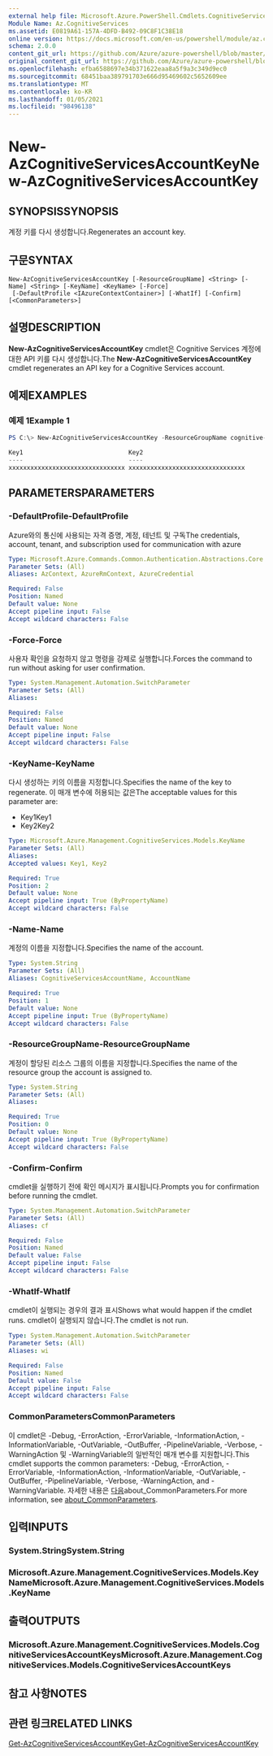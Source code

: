 ```yaml
---
external help file: Microsoft.Azure.PowerShell.Cmdlets.CognitiveServices.dll-Help.xml
Module Name: Az.CognitiveServices
ms.assetid: E0819A61-157A-4DFD-B492-09C8F1C38E18
online version: https://docs.microsoft.com/en-us/powershell/module/az.cognitiveservices/new-azcognitiveservicesaccountkey
schema: 2.0.0
content_git_url: https://github.com/Azure/azure-powershell/blob/master/src/CognitiveServices/CognitiveServices/help/New-AzCognitiveServicesAccountKey.md
original_content_git_url: https://github.com/Azure/azure-powershell/blob/master/src/CognitiveServices/CognitiveServices/help/New-AzCognitiveServicesAccountKey.md
ms.openlocfilehash: efba6588697e34b371622eaa8a5f9a3c349d9ec0
ms.sourcegitcommit: 68451baa389791703e666d95469602c5652609ee
ms.translationtype: MT
ms.contentlocale: ko-KR
ms.lasthandoff: 01/05/2021
ms.locfileid: "98496138"
---
```

# <span data-ttu-id="e25d1-101">New-AzCognitiveServicesAccountKey</span><span class="sxs-lookup"><span data-stu-id="e25d1-101">New-AzCognitiveServicesAccountKey</span></span>

## <span data-ttu-id="e25d1-102">SYNOPSIS</span><span class="sxs-lookup"><span data-stu-id="e25d1-102">SYNOPSIS</span></span>
<span data-ttu-id="e25d1-103">계정 키를 다시 생성합니다.</span><span class="sxs-lookup"><span data-stu-id="e25d1-103">Regenerates an account key.</span></span>

## <span data-ttu-id="e25d1-104">구문</span><span class="sxs-lookup"><span data-stu-id="e25d1-104">SYNTAX</span></span>

```
New-AzCognitiveServicesAccountKey [-ResourceGroupName] <String> [-Name] <String> [-KeyName] <KeyName> [-Force]
 [-DefaultProfile <IAzureContextContainer>] [-WhatIf] [-Confirm] [<CommonParameters>]
```

## <span data-ttu-id="e25d1-105">설명</span><span class="sxs-lookup"><span data-stu-id="e25d1-105">DESCRIPTION</span></span>
<span data-ttu-id="e25d1-106">**New-AzCognitiveServicesAccountKey** cmdlet은 Cognitive Services 계정에 대한 API 키를 다시 생성합니다.</span><span class="sxs-lookup"><span data-stu-id="e25d1-106">The **New-AzCognitiveServicesAccountKey** cmdlet regenerates an API key for a Cognitive Services account.</span></span>

## <span data-ttu-id="e25d1-107">예제</span><span class="sxs-lookup"><span data-stu-id="e25d1-107">EXAMPLES</span></span>

### <span data-ttu-id="e25d1-108">예제 1</span><span class="sxs-lookup"><span data-stu-id="e25d1-108">Example 1</span></span>
```powershell
PS C:\> New-AzCognitiveServicesAccountKey -ResourceGroupName cognitive-services-resource-group -name myluis -keyname Key1

Key1                             Key2
----                             ----
xxxxxxxxxxxxxxxxxxxxxxxxxxxxxxxx xxxxxxxxxxxxxxxxxxxxxxxxxxxxxxxx
```

## <span data-ttu-id="e25d1-109">PARAMETERS</span><span class="sxs-lookup"><span data-stu-id="e25d1-109">PARAMETERS</span></span>

### <span data-ttu-id="e25d1-110">-DefaultProfile</span><span class="sxs-lookup"><span data-stu-id="e25d1-110">-DefaultProfile</span></span>
<span data-ttu-id="e25d1-111">Azure와의 통신에 사용되는 자격 증명, 계정, 테넌트 및 구독</span><span class="sxs-lookup"><span data-stu-id="e25d1-111">The credentials, account, tenant, and subscription used for communication with azure</span></span>

```yaml
Type: Microsoft.Azure.Commands.Common.Authentication.Abstractions.Core.IAzureContextContainer
Parameter Sets: (All)
Aliases: AzContext, AzureRmContext, AzureCredential

Required: False
Position: Named
Default value: None
Accept pipeline input: False
Accept wildcard characters: False
```

### <span data-ttu-id="e25d1-112">-Force</span><span class="sxs-lookup"><span data-stu-id="e25d1-112">-Force</span></span>
<span data-ttu-id="e25d1-113">사용자 확인을 요청하지 않고 명령을 강제로 실행합니다.</span><span class="sxs-lookup"><span data-stu-id="e25d1-113">Forces the command to run without asking for user confirmation.</span></span>

```yaml
Type: System.Management.Automation.SwitchParameter
Parameter Sets: (All)
Aliases:

Required: False
Position: Named
Default value: None
Accept pipeline input: False
Accept wildcard characters: False
```

### <span data-ttu-id="e25d1-114">-KeyName</span><span class="sxs-lookup"><span data-stu-id="e25d1-114">-KeyName</span></span>
<span data-ttu-id="e25d1-115">다시 생성하는 키의 이름을 지정합니다.</span><span class="sxs-lookup"><span data-stu-id="e25d1-115">Specifies the name of the key to regenerate.</span></span>
<span data-ttu-id="e25d1-116">이 매개 변수에 허용되는 값은</span><span class="sxs-lookup"><span data-stu-id="e25d1-116">The acceptable values for this parameter are:</span></span>
- <span data-ttu-id="e25d1-117">Key1</span><span class="sxs-lookup"><span data-stu-id="e25d1-117">Key1</span></span>
- <span data-ttu-id="e25d1-118">Key2</span><span class="sxs-lookup"><span data-stu-id="e25d1-118">Key2</span></span>

```yaml
Type: Microsoft.Azure.Management.CognitiveServices.Models.KeyName
Parameter Sets: (All)
Aliases:
Accepted values: Key1, Key2

Required: True
Position: 2
Default value: None
Accept pipeline input: True (ByPropertyName)
Accept wildcard characters: False
```

### <span data-ttu-id="e25d1-119">-Name</span><span class="sxs-lookup"><span data-stu-id="e25d1-119">-Name</span></span>
<span data-ttu-id="e25d1-120">계정의 이름을 지정합니다.</span><span class="sxs-lookup"><span data-stu-id="e25d1-120">Specifies the name of the account.</span></span>

```yaml
Type: System.String
Parameter Sets: (All)
Aliases: CognitiveServicesAccountName, AccountName

Required: True
Position: 1
Default value: None
Accept pipeline input: True (ByPropertyName)
Accept wildcard characters: False
```

### <span data-ttu-id="e25d1-121">-ResourceGroupName</span><span class="sxs-lookup"><span data-stu-id="e25d1-121">-ResourceGroupName</span></span>
<span data-ttu-id="e25d1-122">계정이 할당된 리소스 그룹의 이름을 지정합니다.</span><span class="sxs-lookup"><span data-stu-id="e25d1-122">Specifies the name of the resource group the account is assigned to.</span></span>

```yaml
Type: System.String
Parameter Sets: (All)
Aliases:

Required: True
Position: 0
Default value: None
Accept pipeline input: True (ByPropertyName)
Accept wildcard characters: False
```

### <span data-ttu-id="e25d1-123">-Confirm</span><span class="sxs-lookup"><span data-stu-id="e25d1-123">-Confirm</span></span>
<span data-ttu-id="e25d1-124">cmdlet을 실행하기 전에 확인 메시지가 표시됩니다.</span><span class="sxs-lookup"><span data-stu-id="e25d1-124">Prompts you for confirmation before running the cmdlet.</span></span>

```yaml
Type: System.Management.Automation.SwitchParameter
Parameter Sets: (All)
Aliases: cf

Required: False
Position: Named
Default value: False
Accept pipeline input: False
Accept wildcard characters: False
```

### <span data-ttu-id="e25d1-125">-WhatIf</span><span class="sxs-lookup"><span data-stu-id="e25d1-125">-WhatIf</span></span>
<span data-ttu-id="e25d1-126">cmdlet이 실행되는 경우의 결과 표시</span><span class="sxs-lookup"><span data-stu-id="e25d1-126">Shows what would happen if the cmdlet runs.</span></span>
<span data-ttu-id="e25d1-127">cmdlet이 실행되지 않습니다.</span><span class="sxs-lookup"><span data-stu-id="e25d1-127">The cmdlet is not run.</span></span>

```yaml
Type: System.Management.Automation.SwitchParameter
Parameter Sets: (All)
Aliases: wi

Required: False
Position: Named
Default value: False
Accept pipeline input: False
Accept wildcard characters: False
```

### <span data-ttu-id="e25d1-128">CommonParameters</span><span class="sxs-lookup"><span data-stu-id="e25d1-128">CommonParameters</span></span>
<span data-ttu-id="e25d1-129">이 cmdlet은 -Debug, -ErrorAction, -ErrorVariable, -InformationAction, -InformationVariable, -OutVariable, -OutBuffer, -PipelineVariable, -Verbose, -WarningAction 및 -WarningVariable의 일반적인 매개 변수를 지원합니다.</span><span class="sxs-lookup"><span data-stu-id="e25d1-129">This cmdlet supports the common parameters: -Debug, -ErrorAction, -ErrorVariable, -InformationAction, -InformationVariable, -OutVariable, -OutBuffer, -PipelineVariable, -Verbose, -WarningAction, and -WarningVariable.</span></span> <span data-ttu-id="e25d1-130">자세한 내용은 [다음](http://go.microsoft.com/fwlink/?LinkID=113216)about_CommonParameters.</span><span class="sxs-lookup"><span data-stu-id="e25d1-130">For more information, see [about_CommonParameters](http://go.microsoft.com/fwlink/?LinkID=113216).</span></span>

## <span data-ttu-id="e25d1-131">입력</span><span class="sxs-lookup"><span data-stu-id="e25d1-131">INPUTS</span></span>

### <span data-ttu-id="e25d1-132">System.String</span><span class="sxs-lookup"><span data-stu-id="e25d1-132">System.String</span></span>

### <span data-ttu-id="e25d1-133">Microsoft.Azure.Management.CognitiveServices.Models.KeyName</span><span class="sxs-lookup"><span data-stu-id="e25d1-133">Microsoft.Azure.Management.CognitiveServices.Models.KeyName</span></span>

## <span data-ttu-id="e25d1-134">출력</span><span class="sxs-lookup"><span data-stu-id="e25d1-134">OUTPUTS</span></span>

### <span data-ttu-id="e25d1-135">Microsoft.Azure.Management.CognitiveServices.Models.CognitiveServicesAccountKeys</span><span class="sxs-lookup"><span data-stu-id="e25d1-135">Microsoft.Azure.Management.CognitiveServices.Models.CognitiveServicesAccountKeys</span></span>

## <span data-ttu-id="e25d1-136">참고 사항</span><span class="sxs-lookup"><span data-stu-id="e25d1-136">NOTES</span></span>

## <span data-ttu-id="e25d1-137">관련 링크</span><span class="sxs-lookup"><span data-stu-id="e25d1-137">RELATED LINKS</span></span>

[<span data-ttu-id="e25d1-138">Get-AzCognitiveServicesAccountKey</span><span class="sxs-lookup"><span data-stu-id="e25d1-138">Get-AzCognitiveServicesAccountKey</span></span>](./Get-AzCognitiveServicesAccountKey.md)


